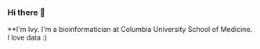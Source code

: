### Hi there 👋

**I'm Ivy. I'm a bioinformatician at Columbia University School of Medicine. I love data  :) 

